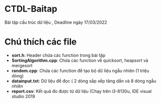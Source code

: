 # CTDL-Baitap
Bài tập cấu trúc dữ liệu , Deadline ngày 17/03/2022
<h1> Chú thích các file </h1>
<ul>
  <li><strong>sort.h</strong>: Header chứa các function trong bài tập </li>
  <li><strong>SortingAlgorithm.cpp</strong>: Chứa các function về quicksort, heapsort và mergesort </li>
  <li><strong>random.cpp</strong>: Chứa các function để tạo bộ dữ liệu ngẫu nhiên (1 triệu dòng) </li>
  <li><strong>datainput.txt</strong>: Dữ liệu để đọc ( 2 dòng sắp xếp tăng dần và 8 dòng ngẫu nhiên </li>
  <li><strong>report.csv</strong>: Kết quả đo được từ dữ liệu (Chạy trên i3-8130u, IDE visual studio 2019 </li>
</ul>
<!-- heighlihg -->

